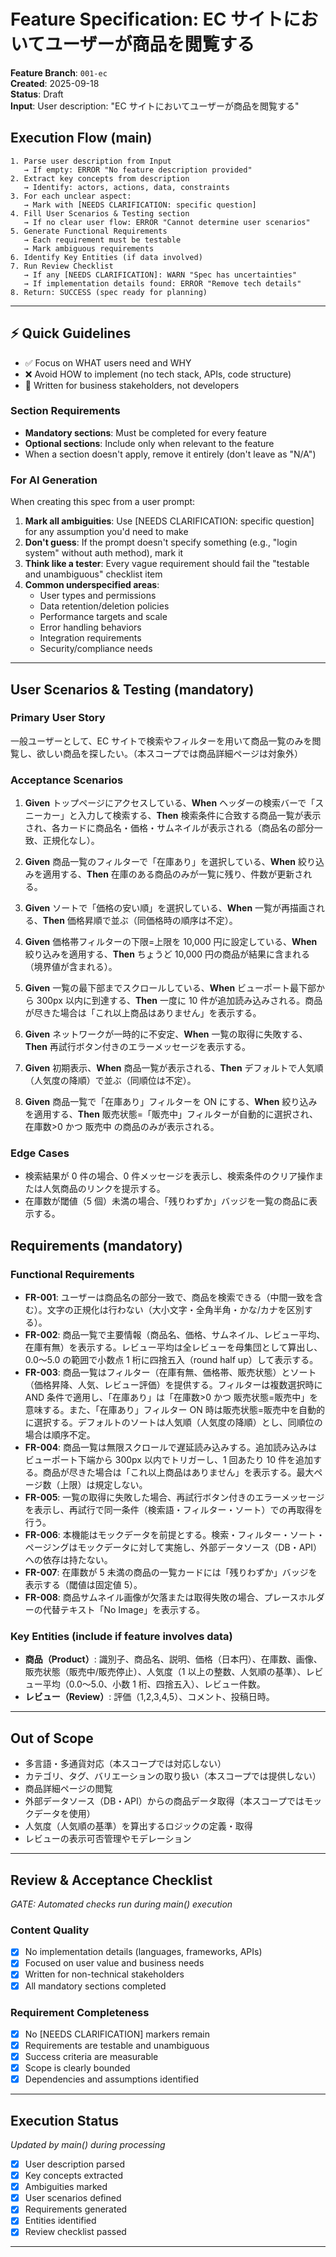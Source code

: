 # Feature Specification: EC サイトにおいてユーザーが商品を閲覧する

**Feature Branch**: `001-ec`  
 **Created**: 2025-09-18  
 **Status**: Draft  
 **Input**: User description: "EC サイトにおいてユーザーが商品を閲覧する"

## Execution Flow (main)

```
1. Parse user description from Input
   → If empty: ERROR "No feature description provided"
2. Extract key concepts from description
   → Identify: actors, actions, data, constraints
3. For each unclear aspect:
   → Mark with [NEEDS CLARIFICATION: specific question]
4. Fill User Scenarios & Testing section
   → If no clear user flow: ERROR "Cannot determine user scenarios"
5. Generate Functional Requirements
   → Each requirement must be testable
   → Mark ambiguous requirements
6. Identify Key Entities (if data involved)
7. Run Review Checklist
   → If any [NEEDS CLARIFICATION]: WARN "Spec has uncertainties"
   → If implementation details found: ERROR "Remove tech details"
8. Return: SUCCESS (spec ready for planning)
```

---

## ⚡ Quick Guidelines

- ✅ Focus on WHAT users need and WHY
- ❌ Avoid HOW to implement (no tech stack, APIs, code structure)
- 👥 Written for business stakeholders, not developers

### Section Requirements

- **Mandatory sections**: Must be completed for every feature
- **Optional sections**: Include only when relevant to the feature
- When a section doesn't apply, remove it entirely (don't leave as "N/A")

### For AI Generation

When creating this spec from a user prompt:

1.  **Mark all ambiguities**: Use [NEEDS CLARIFICATION: specific question] for any assumption you'd need to make
2.  **Don't guess**: If the prompt doesn't specify something (e.g., "login system" without auth method), mark it
3.  **Think like a tester**: Every vague requirement should fail the "testable and unambiguous" checklist item
4.  **Common underspecified areas**:
    - User types and permissions
    - Data retention/deletion policies
    - Performance targets and scale
    - Error handling behaviors
    - Integration requirements
    - Security/compliance needs

---

## User Scenarios & Testing (mandatory)

### Primary User Story

一般ユーザーとして、EC サイトで検索やフィルターを用いて商品一覧のみを閲覧し、欲しい商品を探したい。（本スコープでは商品詳細ページは対象外）

### Acceptance Scenarios

1.  **Given** トップページにアクセスしている、**When** ヘッダーの検索バーで「スニーカー」と入力して検索する、**Then** 検索条件に合致する商品一覧が表示され、各カードに商品名・価格・サムネイルが表示される（商品名の部分一致、正規化なし）。
2.  **Given** 商品一覧のフィルターで「在庫あり」を選択している、**When** 絞り込みを適用する、**Then** 在庫のある商品のみが一覧に残り、件数が更新される。
3.  **Given** ソートで「価格の安い順」を選択している、**When** 一覧が再描画される、**Then** 価格昇順で並ぶ（同価格時の順序は不定）。
4.  **Given** 価格帯フィルターの下限=上限を 10,000 円に設定している、**When** 絞り込みを適用する、**Then** ちょうど 10,000 円の商品が結果に含まれる（境界値が含まれる）。
5.  **Given** 一覧の最下部までスクロールしている、**When** ビューポート最下部から 300px 以内に到達する、**Then** 一度に 10 件が追加読み込みされる。商品が尽きた場合は「これ以上商品はありません」を表示する。
6.  **Given** ネットワークが一時的に不安定、**When** 一覧の取得に失敗する、**Then** 再試行ボタン付きのエラーメッセージを表示する。

7.  **Given** 初期表示、**When** 商品一覧が表示される、**Then** デフォルトで人気順（人気度の降順）で並ぶ（同順位は不定）。
8.  **Given** 商品一覧で「在庫あり」フィルターを ON にする、**When** 絞り込みを適用する、**Then** 販売状態=「販売中」フィルターが自動的に選択され、在庫数>0 かつ 販売中 の商品のみが表示される。

### Edge Cases

- 検索結果が 0 件の場合、0 件メッセージを表示し、検索条件のクリア操作または人気商品のリンクを提示する。
- 在庫数が閾値（5 個）未満の場合、「残りわずか」バッジを一覧の商品に表示する。

## Requirements (mandatory)

### Functional Requirements

- **FR-001**: ユーザーは商品名の部分一致で、商品を検索できる（中間一致を含む）。文字の正規化は行わない（大小文字・全角半角・かな/カナを区別する）。
- **FR-002**: 商品一覧で主要情報（商品名、価格、サムネイル、レビュー平均、在庫有無）を表示する。レビュー平均は全レビューを母集団として算出し、0.0〜5.0 の範囲で小数点 1 桁に四捨五入（round half up）して表示する。
- **FR-003**: 商品一覧はフィルター（在庫有無、価格帯、販売状態）とソート（価格昇降、人気、レビュー評価）を提供する。フィルターは複数選択時に AND 条件で適用し、「在庫あり」は「在庫数>0 かつ 販売状態=販売中」を意味する。また、「在庫あり」フィルター ON 時は販売状態=販売中を自動的に選択する。デフォルトのソートは人気順（人気度の降順）とし、同順位の場合は順序不定。
- **FR-004**: 商品一覧は無限スクロールで遅延読み込みする。追加読み込みはビューポート下端から 300px 以内でトリガーし、1 回あたり 10 件を追加する。商品が尽きた場合は「これ以上商品はありません」を表示する。最大ページ数（上限）は規定しない。
- **FR-005**: 一覧の取得に失敗した場合、再試行ボタン付きのエラーメッセージを表示し、再試行で同一条件（検索語・フィルター・ソート）での再取得を行う。
- **FR-006**: 本機能はモックデータを前提とする。検索・フィルター・ソート・ページングはモックデータに対して実施し、外部データソース（DB・API）への依存は持たない。
- **FR-007**: 在庫数が 5 未満の商品の一覧カードには「残りわずか」バッジを表示する（閾値は固定値 5）。
- **FR-008**: 商品サムネイル画像が欠落または取得失敗の場合、プレースホルダーの代替テキスト「No Image」を表示する。

### Key Entities (include if feature involves data)

- **商品（Product）**: 識別子、商品名、説明、価格（日本円）、在庫数、画像、販売状態（販売中/販売停止）、人気度（1 以上の整数、人気順の基準）、レビュー平均（0.0〜5.0、小数 1 桁、四捨五入）、レビュー件数。
- **レビュー（Review）**: 評価（1,2,3,4,5）、コメント、投稿日時。

---

## Out of Scope

- 多言語・多通貨対応（本スコープでは対応しない）
- カテゴリ、タグ、バリエーションの取り扱い（本スコープでは提供しない）
- 商品詳細ページの閲覧
- 外部データソース（DB・API）からの商品データ取得（本スコープではモックデータを使用）
- 人気度（人気順の基準）を算出するロジックの定義・取得
- レビューの表示可否管理やモデレーション

---

## Review & Acceptance Checklist

_GATE: Automated checks run during main() execution_

### Content Quality

- [x] No implementation details (languages, frameworks, APIs)
- [x] Focused on user value and business needs
- [x] Written for non-technical stakeholders
- [x] All mandatory sections completed

### Requirement Completeness

- [x] No [NEEDS CLARIFICATION] markers remain
- [x] Requirements are testable and unambiguous
- [x] Success criteria are measurable
- [x] Scope is clearly bounded
- [x] Dependencies and assumptions identified

---

## Execution Status

_Updated by main() during processing_

- [x] User description parsed
- [x] Key concepts extracted
- [x] Ambiguities marked
- [x] User scenarios defined
- [x] Requirements generated
- [x] Entities identified
- [x] Review checklist passed

---
